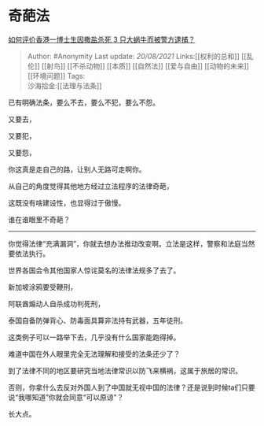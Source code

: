 # 奇葩法
[如何评价香港一博士生因撒盐杀死 3 只大蜗牛而被警方逮捕？](https://www.zhihu.com/question/480364096/answer/2068309639)

> Author: #Anonymity 
> Last update: *20/08/2021* 
> Links:[[权利的总和]] [[乱伦]] [[射鸟]] [[不杀动物]] [[本质]] [[自然法]] [[爱与自由]] [[动物的未来]] [[环境问题]] 
> Tags:  
> 沙海拾金:[[法理与法条]]

已有明确法条，要么不去，要么不犯，要么不怨。

又要去，

又要犯，

又要怨，

你这真是走自己的路，让别人无路可走啊你。

  

从自己的角度觉得其他地方经过立法程序的法律奇葩，

这既没有啥建设性，也显得过于傲慢。

谁在谁眼里不奇葩？

---

你觉得法律“充满漏洞”，你就去想办法推动改变啊。立法是这样，警察和法庭当然要依法执行。

  

世界各国会令其他国家人惊诧莫名的法律法规多了去了。

新加坡涂鸦要受鞭刑，

阿联酋煽动人自杀成功判死刑，

泰国自备防弹背心、防毒面具算非法持有武器，五年徒刑。

这类例子可以一路举下去，几乎没有什么国家能跑得掉。

难道中国在外人眼里完全无法理解和接受的法条还少了？

到了法律不同的地区要研究当地法律常识以防飞来横祸，这属于旅居的常识。

否则，你拿什么去反对外国人到了中国就无视中国的法律？还是说到时候ta们只要说“我哪知道”你就会同意“可以原谅”？

长大点。

  
  
